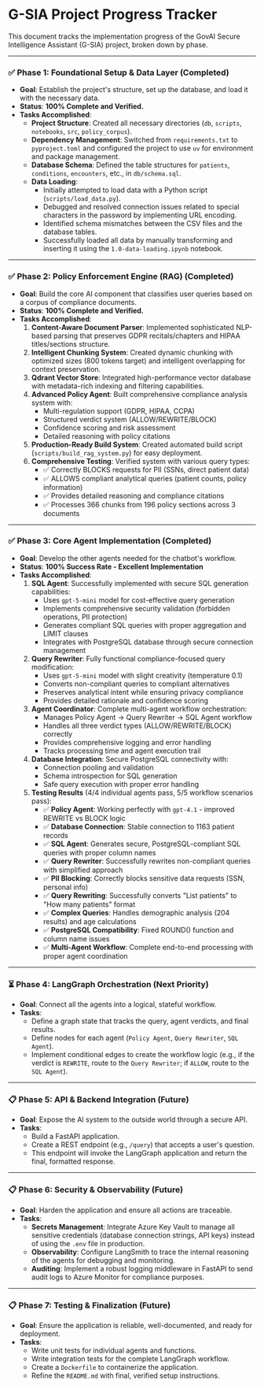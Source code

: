 # G-SIA Project Progress Tracker

This document tracks the implementation progress of the GovAI Secure Intelligence Assistant (G-SIA) project, broken down by phase.

---

### ✅ Phase 1: Foundational Setup & Data Layer (Completed)

*   **Goal**: Establish the project's structure, set up the database, and load it with the necessary data.
*   **Status**: **100% Complete and Verified.**
*   **Tasks Accomplished**:
    *   **Project Structure**: Created all necessary directories (`db`, `scripts`, `notebooks`, `src`, `policy_corpus`).
    *   **Dependency Management**: Switched from `requirements.txt` to `pyproject.toml` and configured the project to use `uv` for environment and package management.
    *   **Database Schema**: Defined the table structures for `patients`, `conditions`, `encounters`, etc., in `db/schema.sql`.
    *   **Data Loading**:
        *   Initially attempted to load data with a Python script (`scripts/load_data.py`).
        *   Debugged and resolved connection issues related to special characters in the password by implementing URL encoding.
        *   Identified schema mismatches between the CSV files and the database tables.
        *   Successfully loaded all data by manually transforming and inserting it using the `1.0-data-loading.ipynb` notebook.

---

### ✅ Phase 2: Policy Enforcement Engine (RAG) (Completed)

*   **Goal**: Build the core AI component that classifies user queries based on a corpus of compliance documents.
*   **Status**: **100% Complete and Verified.**
*   **Tasks Accomplished**:
    1.  **Content-Aware Document Parser**: Implemented sophisticated NLP-based parsing that preserves GDPR recitals/chapters and HIPAA titles/sections structure.
    2.  **Intelligent Chunking System**: Created dynamic chunking with optimized sizes (800 tokens target) and intelligent overlapping for context preservation.
    3.  **Qdrant Vector Store**: Integrated high-performance vector database with metadata-rich indexing and filtering capabilities.
    4.  **Advanced Policy Agent**: Built comprehensive compliance analysis system with:
        *   Multi-regulation support (GDPR, HIPAA, CCPA)
        *   Structured verdict system (ALLOW/REWRITE/BLOCK)
        *   Confidence scoring and risk assessment
        *   Detailed reasoning with policy citations
    5.  **Production-Ready Build System**: Created automated build script (`scripts/build_rag_system.py`) for easy deployment.
    6.  **Comprehensive Testing**: Verified system with various query types:
        *   ✅ Correctly BLOCKS requests for PII (SSNs, direct patient data)
        *   ✅ ALLOWS compliant analytical queries (patient counts, policy information)
        *   ✅ Provides detailed reasoning and compliance citations
        *   ✅ Processes 366 chunks from 196 policy sections across 3 documents

---

### ✅ Phase 3: Core Agent Implementation (Completed)

*   **Goal**: Develop the other agents needed for the chatbot's workflow.
*   **Status**: **100% Success Rate - Excellent Implementation**
*   **Tasks Accomplished**:
    1.  **SQL Agent**: Successfully implemented with secure SQL generation capabilities:
        *   Uses `gpt-5-mini` model for cost-effective query generation
        *   Implements comprehensive security validation (forbidden operations, PII protection)
        *   Generates compliant SQL queries with proper aggregation and LIMIT clauses
        *   Integrates with PostgreSQL database through secure connection management
    2.  **Query Rewriter**: Fully functional compliance-focused query modification:
        *   Uses `gpt-5-mini` model with slight creativity (temperature 0.1)
        *   Converts non-compliant queries to compliant alternatives
        *   Preserves analytical intent while ensuring privacy compliance
        *   Provides detailed rationale and confidence scoring
    3.  **Agent Coordinator**: Complete multi-agent workflow orchestration:
        *   Manages Policy Agent → Query Rewriter → SQL Agent workflow
        *   Handles all three verdict types (ALLOW/REWRITE/BLOCK) correctly
        *   Provides comprehensive logging and error handling
        *   Tracks processing time and agent execution trail
    4.  **Database Integration**: Secure PostgreSQL connectivity with:
        *   Connection pooling and validation
        *   Schema introspection for SQL generation
        *   Safe query execution with proper error handling
    5.  **Testing Results** (4/4 individual agents pass, 5/5 workflow scenarios pass):
        *   ✅ **Policy Agent**: Working perfectly with `gpt-4.1` - improved REWRITE vs BLOCK logic
        *   ✅ **Database Connection**: Stable connection to 1163 patient records
        *   ✅ **SQL Agent**: Generates secure, PostgreSQL-compliant SQL queries with proper column names
        *   ✅ **Query Rewriter**: Successfully rewrites non-compliant queries with simplified approach
        *   ✅ **PII Blocking**: Correctly blocks sensitive data requests (SSN, personal info)
        *   ✅ **Query Rewriting**: Successfully converts "List patients" to "How many patients" format
        *   ✅ **Complex Queries**: Handles demographic analysis (204 results) and age calculations
        *   ✅ **PostgreSQL Compatibility**: Fixed ROUND() function and column name issues
        *   ✅ **Multi-Agent Workflow**: Complete end-to-end processing with proper agent coordination

---

### ⏳ Phase 4: LangGraph Orchestration (Next Priority)

*   **Goal**: Connect all the agents into a logical, stateful workflow.
*   **Tasks**:
    *   Define a graph state that tracks the query, agent verdicts, and final results.
    *   Define nodes for each agent (`Policy Agent`, `Query Rewriter`, `SQL Agent`).
    *   Implement conditional edges to create the workflow logic (e.g., if the verdict is `REWRITE`, route to the `Query Rewriter`; if `ALLOW`, route to the `SQL Agent`).

---

### 📋 Phase 5: API & Backend Integration (Future)

*   **Goal**: Expose the AI system to the outside world through a secure API.
*   **Tasks**:
    *   Build a FastAPI application.
    *   Create a REST endpoint (e.g., `/query`) that accepts a user's question.
    *   This endpoint will invoke the LangGraph application and return the final, formatted response.

---

### 📋 Phase 6: Security & Observability (Future)

*   **Goal**: Harden the application and ensure all actions are traceable.
*   **Tasks**:
    *   **Secrets Management**: Integrate Azure Key Vault to manage all sensitive credentials (database connection strings, API keys) instead of using the `.env` file in production.
    *   **Observability**: Configure LangSmith to trace the internal reasoning of the agents for debugging and monitoring.
    *   **Auditing**: Implement a robust logging middleware in FastAPI to send audit logs to Azure Monitor for compliance purposes.

---

### 📋 Phase 7: Testing & Finalization (Future)

*   **Goal**: Ensure the application is reliable, well-documented, and ready for deployment.
*   **Tasks**:
    *   Write unit tests for individual agents and functions.
    *   Write integration tests for the complete LangGraph workflow.
    *   Create a `Dockerfile` to containerize the application.
    *   Refine the `README.md` with final, verified setup instructions.
